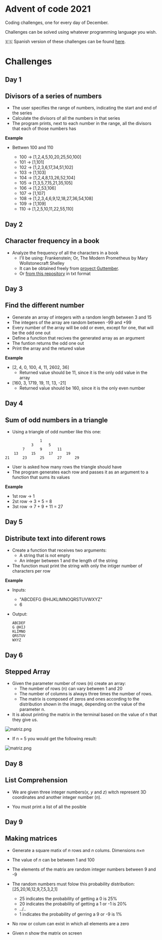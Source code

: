 # Advent of code 2021

Coding challenges, one for every day of December.

Challenges can be solved using whatever programming language you wish.

🇪🇸 Spanish version of these challenges can be found [here](https://github.com/financieras/AdventOfCode2021/blob/master/retos.ipynb).

# Challenges

## Day 1

## Divisors of a series of numbers

-   The user specifies the range of numbers, indicating the start and end of the series
-   Calculate the divisors of all the numbers in that series
-   The program prints, next to each number in the range, all the divisors that each of those numbers has

**Example**

-   Bettwen 100 and 110

    -   100 -> [1,2,4,5,10,20,25,50,100]
    -   101 -> [1,101]
    -   102 -> [1,2,3,6,17,34,51,102]
    -   103 -> [1,103]
    -   104 -> [1,2,4,8,13,26,52,104]
    -   105 -> [1,3,5,7,15,21,35,105]
    -   106 -> [1,2,53,106]
    -   107 -> [1,107]
    -   108 -> [1,2,3,4,6,9,12,18,27,36,54,108]
    -   109 -> [1,109]
    -   110 -> [1,2,5,10,11,22,55,110]

## Day 2

## Character frequency in a book

-   Analyze the frequency of all the characters in a book
    -   I'll be using: Frankenstein; Or, The Modern Prometheus by Mary Wollstonecraft Shelley
    -   It can be obtained freely from [proyect Guttember](https://www.gutenberg.org/ebooks/84).
    -   Or [from this repository](https://raw.githubusercontent.com/magnitopic/AdventOfCode2021/master/Frankenstein.txt) in txt format

## Day 3

## Find the different number

-   Generate an array of integers with a random length between 3 and 15
-   The integers of the array are random between -99 and +99
-   Every number of the array will be odd or even, except for one, that will be the odd one out
-   Define a function that recives the generated array as an argument
-   The funtion returns the odd one out
-   Print the array and the retured value

**Example**

-   [2, 4, 0, 100, 4, 11, 2602, 36]
    -   Returned value should be 11, since it is the only odd value in the array
-   [160, 3, 1719, 19, 11, 13, -21]
    -   Returned value should be 160, since it is the only even number

## Day 4

## Sum of odd numbers in a triangle

-   Using a triangle of odd number like this one:

```
				1
			3		5
		7		9		11
	13		15		17		19
21		23		25		27		29
```

-   User is asked how many rows the triangle should have
-   The program generates each row and passes it as an argument to a function that sums its values

**Example**

-   1st row -> 1
-   2st row -> 3 + 5 = 8
-   3st row -> 7 + 9 + 11 = 27

## Day 5

## Distribute text into diferent rows

-   Create a function that receives two arguments:
    -   A string that is not empty
    -   An integer between 1 and the length of the string
-   The function must print the string with only the intiger number of characters per row

**Example**

-   Inputs:
    -   "ABCDEFG @HIJKLIMNOQRSTUVWXYZ"
    -   6
-   Output:

    `ABCDEF`  
    `G @HIJ`  
    `KLIMNO`  
    `QRSTUV`  
    `WXYZ`

## Day 6

## Stepped Array

-   Given the parameter number of rows (n) create an array:
    -   The number of rows (n) can vary between 1 and 20
    -   The number of columns is always three times the number of rows.
    -   The matrix is composed of zeros and ones according to the distribution shown in the image, depending on the value of the parameter n.
-   It is about printing the matrix in the terminal based on the value of n that they give us.

![matriz.png](https://drive.google.com/uc?id=1yff9bW_yu-U1aTdbR2mTmWkD31ZPrqnc)

-   If n = 5 you would get the following result:

![matriz.png](https://drive.google.com/uc?id=1Pz5wbwCls6DAwOh2SI0Nes-011nSLTjC)

## Day 8

## List Comprehension

-   We are given three integer numbers(_x_, _y_ and _z_) witch represent 3D coordinates and another integer number (_n_).

-   You must print a list of all the posible

## Day 9

## Making matrices

-   Generate a square matix of _n_ rows and _n_ colums. Dimensions _n×n_

-   The value of _n_ can be between 1 and 100

-   The elements of the matrix are random integer numbers between 9 and -9

-   The random numbers must folow this probability distribution: [25,20,16,12,9,7,5,3,2,1]

    -   25 indicates the probability of getting a 0 is 25%
    -   20 indicates the probability of getting a 1 or -1 is 20%
    -   ../..
    -   1 indicates the probability of gerring a 9 or -9 is 1%

-   No row or colum can exist in which all elements are a zero

-   Given _n_ show the matrix on screen
